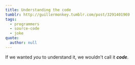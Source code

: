 ```yaml
---
title: Understanding the code
tumblr: http://guillermonkey.tumblr.com/post/3291401969
tags:
  - programmers
  - source-code
  - joke
quote:
  author: null
---
```


If we wanted *you* to understand it, we wouldn't call it ***code***.

